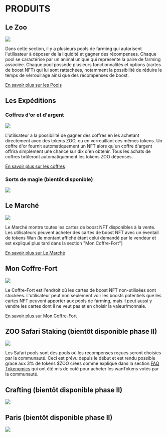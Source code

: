 # PRODUITS


## Le Zoo 

![](/thezoo.png)

Dans cette section, il y a plusieurs pools de farming qui autorisent l'utilisateur à déposer de la liquidité et gagner des récompenses. Chaque pool se caractérise par un animal unique qui représente la paire de farming associée. Chaque pool possède plusieurs fonctionnalités et options (cartes de boost NFT) qui lui sont rattachées, notamment la possibilité de réduire le temps de vérrouillage ainsi que des récompenses de boost.

[En savoir plus sur les Pools](/manual/pool)

## Les Expéditions


### Coffres d'or et d'argent

![](/goldchestfeature.png)

L'utilisateur a la possibilité de gagner des coffres en les achetant directement avec des tokens ZOO, ou en verrouillant ces mêmes tokens. Un coffre d'or fournit automatiquement un NFT alors qu'un coffre d'argent offrira simplement une chance sur dix d'en obtenir. Tous les achats de coffres brûleront automatiquement les tokens ZOO dépensés.

[En savoir plus sur les coffres](/expedition#buy-goldsilver-chests)

### Sorts de magie (bientôt disponible)

![](/phase2/magic_spells.png)




## Le Marché

![](/ZooMarket.png)

Le Marché montre toutes les cartes de boost NFT disponibles à la vente. Les utilisateurs peuvent acheter des cartes de boost NFT avec un éventail de tokens Wan (le montant affiché étant celui demandé par le vendeur et est expliqué plus tard dans la section "Mon Coffre-Fort") 

[En savoir plus sur Le Marché](/manual/market)

## Mon Coffre-Fort

![](/mysafe.png)

Le Coffre-Fort est l'endroit où les cartes de boost NFT non-utilisées sont stockées. L'utilisateur peut non seulement voir les boosts potentiels que les cartes NFT peuvent apporter aux pools de farming, mais il peut aussi y vendre les cartes dont il ne veut pas et en choisir la valeur/monnaie.

[En savoir plus sur Mon Coffre-Fort](/manual/safe)

## ZOO Safari Staking (bientôt disponible phase II)

![](/phase2/staking_safari.png)

Les Safari pools sont des pools où les récompenses reçues seront choisies par la communauté. Ceci est prévu depuis le début et est rendu possible grace aux 3% de tokens $ZOO crées comme expliqué dans la section [FAQ Tokenomics](/faq#tokenomics) qui ont été mis de coté pour acheter les wanTokens votés par la communauté.

## Crafting (bientôt disponible phase II)

![](/phase2/crafting.png)

## Paris (bientôt disponible phase II)

![](/phase2/boxing.png)

